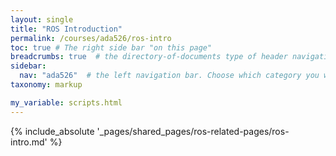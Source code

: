 ```yaml
---
layout: single
title: "ROS Introduction"
permalink: /courses/ada526/ros-intro
toc: true # The right side bar "on this page"
breadcrumbs: true  # the directory-of-documents type of header navigation
sidebar:
  nav: "ada526"  # the left navigation bar. Choose which category you want.
taxonomy: markup

my_variable: scripts.html
---
```


{% include_absolute '_pages/shared_pages/ros-related-pages/ros-intro.md' %}